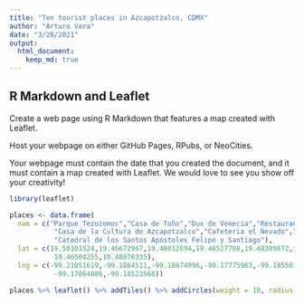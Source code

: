 ```yaml
---
title: "Ten tourist places in Azcapotzalco, CDMX"
author: "Arturo Vera"
date: "3/28/2021"
output: 
  html_document:
    keep_md: true
---
```


## R Markdown and Leaflet

Create a web page using R Markdown that features a map created with Leaflet. 

Host your webpage on either GitHub Pages, RPubs, or NeoCities.

Your webpage must contain the date that you created the document, and it must contain a map created with Leaflet. We would love to see you show off your creativity!


```r
library(leaflet)

places <- data.frame(
  nam = c("Parque Tezozomoc","Casa de Toño","Dux de Venecia","Restaurante Nicos","Mercado de Azcapotzalco",
           "Casa de la Cultura de Azcapotzalco","Cafeteria el Nevado","Alameda Norte","Parque de la China",
           "Catedral de los Santos Apóstoles Felipe y Santiago"),
  lat = c(19.50101524,19.46672967,19.48012694,19.46527708,19.48309872,19.48083034,19.48021267,19.50009348,
           19.46504255,19.48078335),
  lng = c(-99.21051619,-99.1864511,-99.18674996,-99.17775963,-99.18550199,-99.18631552,-99.18651999,-99.17851397,
           -99.17864086,-99.18523568))

places %>% leaflet() %>% addTiles() %>% addCircles(weight = 10, radius = 10, popup = places$nam)
```

<!--html_preserve--><div id="htmlwidget-839a1272b7d5a09e0b1b" style="width:672px;height:480px;" class="leaflet html-widget"></div>
<script type="application/json" data-for="htmlwidget-839a1272b7d5a09e0b1b">{"x":{"options":{"crs":{"crsClass":"L.CRS.EPSG3857","code":null,"proj4def":null,"projectedBounds":null,"options":{}}},"calls":[{"method":"addTiles","args":["//{s}.tile.openstreetmap.org/{z}/{x}/{y}.png",null,null,{"minZoom":0,"maxZoom":18,"tileSize":256,"subdomains":"abc","errorTileUrl":"","tms":false,"noWrap":false,"zoomOffset":0,"zoomReverse":false,"opacity":1,"zIndex":1,"detectRetina":false,"attribution":"&copy; <a href=\"http://openstreetmap.org\">OpenStreetMap<\/a> contributors, <a href=\"http://creativecommons.org/licenses/by-sa/2.0/\">CC-BY-SA<\/a>"}]},{"method":"addCircles","args":[[19.50101524,19.46672967,19.48012694,19.46527708,19.48309872,19.48083034,19.48021267,19.50009348,19.46504255,19.48078335],[-99.21051619,-99.1864511,-99.18674996,-99.17775963,-99.18550199,-99.18631552,-99.18651999,-99.17851397,-99.17864086,-99.18523568],10,null,null,{"interactive":true,"className":"","stroke":true,"color":"#03F","weight":10,"opacity":0.5,"fill":true,"fillColor":"#03F","fillOpacity":0.2},["Parque Tezozomoc","Casa de Toño","Dux de Venecia","Restaurante Nicos","Mercado de Azcapotzalco","Casa de la Cultura de Azcapotzalco","Cafeteria el Nevado","Alameda Norte","Parque de la China","Catedral de los Santos Apóstoles Felipe y Santiago"],null,null,{"interactive":false,"permanent":false,"direction":"auto","opacity":1,"offset":[0,0],"textsize":"10px","textOnly":false,"className":"","sticky":true},null,null]}],"limits":{"lat":[19.46504255,19.50101524],"lng":[-99.21051619,-99.17775963]}},"evals":[],"jsHooks":[]}</script><!--/html_preserve-->
